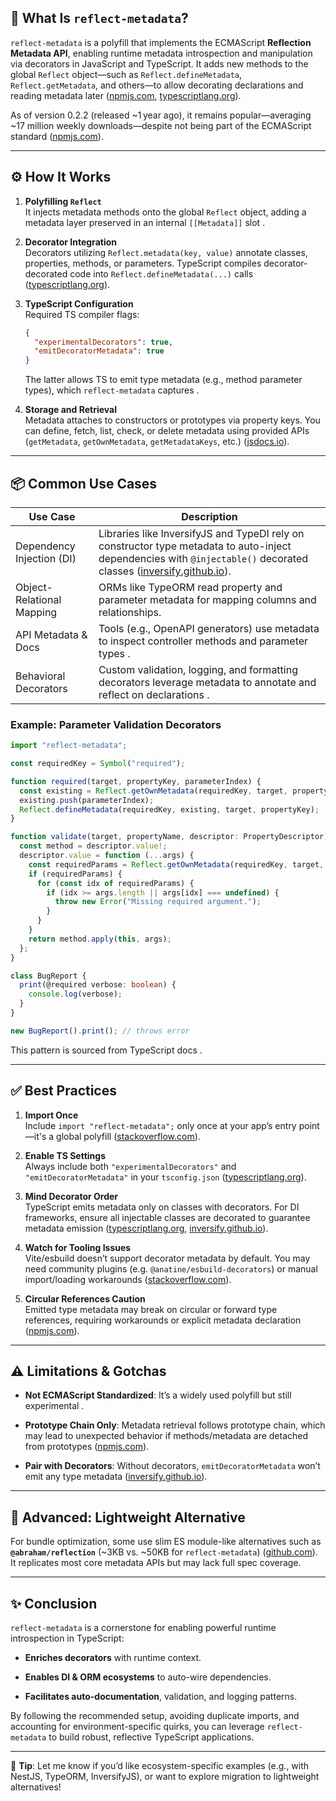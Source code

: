 
## 🧠 What Is `reflect‑metadata`?

`reflect‑metadata` is a polyfill that implements the ECMAScript **Reflection Metadata API**, enabling runtime metadata introspection and manipulation via decorators in JavaScript and TypeScript. It adds new methods to the global `Reflect` object—such as `Reflect.defineMetadata`, `Reflect.getMetadata`, and others—to allow decorating declarations and reading metadata later ([npmjs.com](https://www.npmjs.com/package/reflect-metadata?utm_source=chatgpt.com "reflect-metadata - NPM"), [typescriptlang.org](https://www.typescriptlang.org/docs/handbook/decorators.html?utm_source=chatgpt.com "Documentation - Decorators - TypeScript")).

As of version 0.2.2 (released ~1 year ago), it remains popular—averaging ~17 million weekly downloads—despite not being part of the ECMAScript standard ([npmjs.com](https://www.npmjs.com/package/reflect-metadata?utm_source=chatgpt.com "reflect-metadata - NPM")).

---

## ⚙️ How It Works

1. **Polyfilling `Reflect`**  
    It injects metadata methods onto the global `Reflect` object, adding a metadata layer preserved in an internal `[[Metadata]]` slot .
    
2. **Decorator Integration**  
    Decorators utilizing `Reflect.metadata(key, value)` annotate classes, properties, methods, or parameters. TypeScript compiles decorator-decorated code into `Reflect.defineMetadata(...)` calls ([typescriptlang.org](https://www.typescriptlang.org/docs/handbook/decorators.html?utm_source=chatgpt.com "Documentation - Decorators - TypeScript")).
    
3. **TypeScript Configuration**  
    Required TS compiler flags:
    
    ```json
    {
      "experimentalDecorators": true,
      "emitDecoratorMetadata": true
    }
    ```
    
    The latter allows TS to emit type metadata (e.g., method parameter types), which `reflect-metadata` captures .
    
4. **Storage and Retrieval**  
    Metadata attaches to constructors or prototypes via property keys. You can define, fetch, list, check, or delete metadata using provided APIs (`getMetadata`, `getOwnMetadata`, `getMetadataKeys`, etc.) ([jsdocs.io](https://www.jsdocs.io/package/reflect-metadata?utm_source=chatgpt.com "reflect-metadata@0.2.2 - jsDocs.io")).
    

---

## 📦 Common Use Cases

|Use Case|Description|
|---|---|
|Dependency Injection (DI)|Libraries like InversifyJS and TypeDI rely on constructor type metadata to auto-inject dependencies with `@injectable()` decorated classes ([inversify.github.io](https://inversify.github.io/docs/6.x/api/decorator/?utm_source=chatgpt.com "Decorator - InversifyJS")).|
|Object-Relational Mapping|ORMs like TypeORM read property and parameter metadata for mapping columns and relationships.|
|API Metadata & Docs|Tools (e.g., OpenAPI generators) use metadata to inspect controller methods and parameter types .|
|Behavioral Decorators|Custom validation, logging, and formatting decorators leverage metadata to annotate and reflect on declarations .|

### Example: Parameter Validation Decorators

```ts
import "reflect-metadata";

const requiredKey = Symbol("required");

function required(target, propertyKey, parameterIndex) {
  const existing = Reflect.getOwnMetadata(requiredKey, target, propertyKey) || [];
  existing.push(parameterIndex);
  Reflect.defineMetadata(requiredKey, existing, target, propertyKey);
}

function validate(target, propertyName, descriptor: PropertyDescriptor) {
  const method = descriptor.value!;
  descriptor.value = function (...args) {
    const requiredParams = Reflect.getOwnMetadata(requiredKey, target, propertyName);
    if (requiredParams) {
      for (const idx of requiredParams) {
        if (idx >= args.length || args[idx] === undefined) {
          throw new Error("Missing required argument.");
        }
      }
    }
    return method.apply(this, args);
  };
}

class BugReport {
  print(@required verbose: boolean) {
    console.log(verbose);
  }
}

new BugReport().print(); // throws error
```

This pattern is sourced from TypeScript docs .

---

## ✅ Best Practices

1. **Import Once**  
    Include `import "reflect-metadata";` only once at your app’s entry point—it's a global polyfill ([stackoverflow.com](https://stackoverflow.com/questions/54987333/do-i-need-reflect-metadata-package-with-inversify-if-i-use-express-and-angular?utm_source=chatgpt.com "Do I need reflect-metadata package with inversify if I use express ...")).
    
2. **Enable TS Settings**  
    Always include both `"experimentalDecorators"` and `"emitDecoratorMetadata"` in your `tsconfig.json` ([typescriptlang.org](https://www.typescriptlang.org/docs/handbook/decorators.html?utm_source=chatgpt.com "Documentation - Decorators - TypeScript")).
    
3. **Mind Decorator Order**  
    TypeScript emits metadata only on classes with decorators. For DI frameworks, ensure all injectable classes are decorated to guarantee metadata emission ([typescriptlang.org](https://www.typescriptlang.org/docs/handbook/decorators.html?utm_source=chatgpt.com "Documentation - Decorators - TypeScript"), [inversify.github.io](https://inversify.github.io/docs/6.x/api/decorator/?utm_source=chatgpt.com "Decorator - InversifyJS")).
    
4. **Watch for Tooling Issues**  
    Vite/esbuild doesn’t support decorator metadata by default. You may need community plugins (e.g. `@anatine/esbuild-decorators`) or manual import/loading workarounds ([stackoverflow.com](https://stackoverflow.com/questions/68570519/why-cant-reflect-metadata-be-used-in-vite?utm_source=chatgpt.com "Why can't reflect-metadata be used in vite - Stack Overflow")).
    
5. **Circular References Caution**  
    Emitted type metadata may break on circular or forward type references, requiring workarounds or explicit metadata declaration ([npmjs.com](https://www.npmjs.com/package/reflect-metadata?utm_source=chatgpt.com "reflect-metadata - NPM")).
    

---

## ⚠️ Limitations & Gotchas

- **Not ECMAScript Standardized**: It’s a widely used polyfill but still experimental .
    
- **Prototype Chain Only**: Metadata retrieval follows prototype chain, which may lead to unexpected behavior if methods/metadata are detached from prototypes ([npmjs.com](https://www.npmjs.com/package/reflect-metadata?utm_source=chatgpt.com "reflect-metadata - NPM")).
    
- **Pair with Decorators**: Without decorators, `emitDecoratorMetadata` won’t emit any type metadata ([inversify.github.io](https://inversify.github.io/docs/6.x/api/decorator/?utm_source=chatgpt.com "Decorator - InversifyJS")).
    

---

## 🔬 Advanced: Lightweight Alternative

For bundle optimization, some use slim ES module-like alternatives such as **`@abraham/reflection`** (~3KB vs. ~50KB for `reflect-metadata`) ([github.com](https://github.com/abraham/reflection?utm_source=chatgpt.com "abraham/reflection: Lightweight (3K) ES Module ... - GitHub")). It replicates most core metadata APIs but may lack full spec coverage.

---

## ✨ Conclusion

`reflect-metadata` is a cornerstone for enabling powerful runtime introspection in TypeScript:

- **Enriches decorators** with runtime context.
    
- **Enables DI & ORM ecosystems** to auto-wire dependencies.
    
- **Facilitates auto-documentation**, validation, and logging patterns.
    

By following the recommended setup, avoiding duplicate imports, and accounting for environment-specific quirks, you can leverage `reflect-metadata` to build robust, reflective TypeScript applications.

---

🎯 **Tip**: Let me know if you’d like ecosystem-specific examples (e.g., with NestJS, TypeORM, InversifyJS), or want to explore migration to lightweight alternatives!